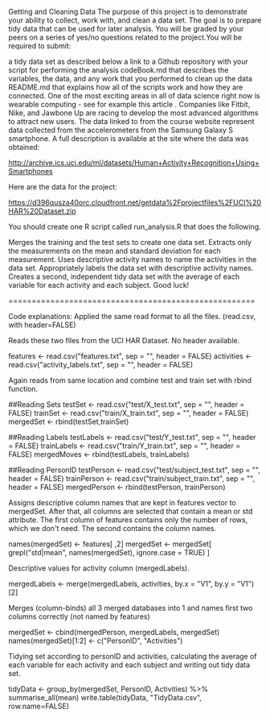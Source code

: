 Getting and Cleaning Data
The purpose of this project is to demonstrate your ability to collect, work with, and clean a data set. The goal is to prepare tidy data that can be used for later analysis. You will be graded by your peers on a series of yes/no questions related to the project.You will be required to submit:

a tidy data set as described below
a link to a Github repository with your script for performing the analysis
codeBook.md that describes the variables, the data, and any work that you performed to clean up the data
README.md that explains how all of the scripts work and how they are connected.
One of the most exciting areas in all of data science right now is wearable computing - see for example this article . Companies like Fitbit, Nike, and Jawbone Up are racing to develop the most advanced algorithms to attract new users. The data linked to from the course website represent data collected from the accelerometers from the Samsung Galaxy S smartphone. A full description is available at the site where the data was obtained:

http://archive.ics.uci.edu/ml/datasets/Human+Activity+Recognition+Using+Smartphones

Here are the data for the project:

https://d396qusza40orc.cloudfront.net/getdata%2Fprojectfiles%2FUCI%20HAR%20Dataset.zip

You should create one R script called run_analysis.R that does the following.

Merges the training and the test sets to create one data set.
Extracts only the measurements on the mean and standard deviation for each measurement.
Uses descriptive activity names to name the activities in the data set.
Appropriately labels the data set with descriptive activity names.
Creates a second, independent tidy data set with the average of each variable for each activity and each subject.
Good luck!

=====================================================

Code explanations:
Applied the same read format to all the files. (read.csv, with header=FALSE)

Reads these two files from the UCI HAR Dataset. No header available.

   features <- read.csv("features.txt", sep = "", header = FALSE)
   activities <- read.csv("activity_labels.txt", sep = "", header = FALSE)

Again reads from same location and combine test and train set with rbind function.

   ##Reading Sets
   testSet <- read.csv("test/X_test.txt", sep = "", header = FALSE)
   trainSet <- read.csv("train/X_train.txt", sep = "", header = FALSE)
   mergedSet <- rbind(testSet,trainSet)

   ##Reading Labels
   testLabels <- read.csv("test/Y_test.txt", sep = "", header = FALSE)
   trainLabels <- read.csv("train/Y_train.txt", sep = "", header = FALSE)
   mergedMoves <- rbind(testLabels, trainLabels)

   ##Reading PersonID
   testPerson <- read.csv("test/subject_test.txt", sep = "", header = FALSE)
   trainPerson <- read.csv("train/subject_train.txt", sep = "", header = FALSE)
   mergedPerson <- rbind(testPerson, trainPerson)

Assigns descriptive column names that are kept in features vector to mergedSet. After that, all columns are selected that contain a mean or std attribute.
The first column of features contains only the number of rows, which we don't need. The second contains the column names.

   names(mergedSet) <- features[ ,2]
   mergedSet <- mergedSet[ grepl("std|mean", names(mergedSet), ignore.case = TRUE) ]

Descriptive values for activity column (mergedLabels).

   mergedLabels <- merge(mergedLabels, activities, by.x = "V1", by.y = "V1")[2]

Merges (column-binds) all 3 merged databases into 1 and names first two columns correctly (not named by features)

   mergedSet <- cbind(mergedPerson, mergedLabels, mergedSet)
   names(mergedSet)[1:2] <- c("PersonID", "Activities")

Tidying set according to personID and activities, calculating the average of each variable for each activity and each subject
and writing out tidy data set.

tidyData <- group_by(mergedSet, PersonID, Activities) %>% summarise_all(mean)
write.table(tidyData, "TidyData.csv", row.name=FALSE)
